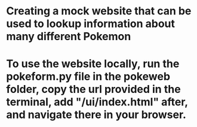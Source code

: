 # Creating a mock website that can be used to lookup information about many different Pokemon

# To use the website locally, run the pokeform.py file in the pokeweb folder, copy the url provided in the terminal, add "/ui/index.html" after, and navigate there in your browser.